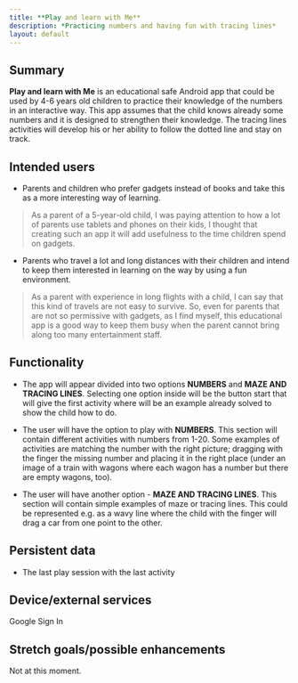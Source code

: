 ```yaml
---
title: **Play and learn with Me**
description: *Practicing numbers and having fun with tracing lines*
layout: default
---
```


## Summary

**Play and learn with Me** is an educational safe Android app that could be used by 4-6 years old children to practice their knowledge of the numbers in an interactive way. This app assumes that the child knows already some numbers and it is designed to strengthen their knowledge. The tracing lines activities will develop his or her ability to follow the dotted line and stay on track.  

## Intended users

 * Parents and children who prefer gadgets instead of books and take this as a more interesting way of learning.
 
> As a parent of a 5-year-old child, I was paying attention to how a lot of parents use tablets and phones on their kids, I thought that creating such an app it will add usefulness to the time children spend on gadgets.

* Parents who travel a lot and long distances with their children and intend to keep them interested in learning on the way by using a fun environment.

> As a parent with experience in long flights with a child, I can say that this kind of travels are not easy to survive. So, even for parents that are not so permissive with gadgets, as I find myself, this educational app is a good way to keep them busy when the parent cannot bring along too many entertainment staff.

## Functionality

* The app will appear divided into two options **NUMBERS** and **MAZE AND TRACING LINES**. Selecting one option inside will be the button start that will give the first activity where will be an example already solved to show the child how to do.

* The user will have the option to play with **NUMBERS**. This section will contain different activities with numbers from 1-20. Some examples of activities are matching the number with the right picture; dragging with the finger the missing number and placing it in the right place (under an image of a train with wagons where each wagon has a number but there are empty wagons, too). 

* The user will have another option - **MAZE AND TRACING LINES**. This section will contain simple examples of maze or tracing lines. This could be represented e.g. as a wavy line where the child with the finger will drag a car from one point to the other. 


## Persistent data

* The last play session with the last activity
    
## Device/external services

Google Sign In

## Stretch goals/possible enhancements 

Not at this moment. 
